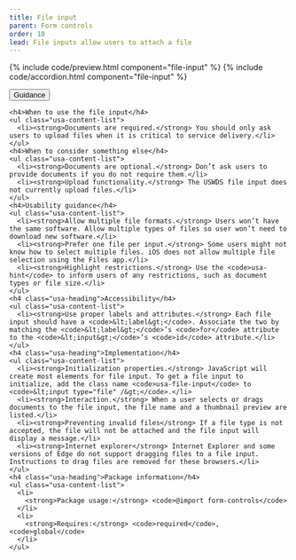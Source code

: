 ```yaml
---
title: File input
parent: Form controls
order: 10
lead: File inputs allow users to attach a file
---
```


{% include code/preview.html component="file-input" %}
{% include code/accordion.html component="file-input" %}

<div class="usa-accordion usa-accordion--bordered site-accordion-docs">
  <button class="usa-button-unstyled usa-accordion__button"
      aria-expanded="true" aria-controls="file-input-docs">
    Guidance
  </button>
  <div id="file-input-docs" aria-hidden="false" class="usa-accordion__content site-component-usage">

    <h4>When to use the file input</h4>
    <ul class="usa-content-list">
      <li><strong>Documents are required.</strong> You should only ask users to upload files when it is critical to service delivery.</li>
    </ul>
    <h4>When to consider something else</h4>
    <ul class="usa-content-list">
      <li><strong>Documents are optional.</strong> Don’t ask users to provide documents if you do not require them.</li>
      <li><strong>Upload functionality.</strong> The USWDS file input does not currently upload files.</li>
    </ul>
    <h4>Usability guidance</h4>
    <ul class="usa-content-list">
      <li><strong>Allow multiple file formats.</strong> Users won’t have the same software. Allow multiple types of files so user won’t need to download new software.</li>
      <li><strong>Prefer one file per input.</strong> Some users might not know how to select multiple files. iOS does not allow multiple file selection using the Files app.</li>
      <li><strong>Highlight restrictions.</strong> Use the <code>usa-hint</code> to inform users of any restrictions, such as document types or file size.</li>
    </ul>
    <h4 class="usa-heading">Accessibility</h4>
    <ul class="usa-content-list">
      <li><strong>Use proper labels and attributes.</strong> Each file input should have a <code>&lt;label&gt;</code>. Associate the two by matching the <code>&lt;label&gt;</code>’s <code>for</code> attribute to the <code>&lt;input&gt;</code>’s <code>id</code> attribute.</li>
    </ul>
    <h4 class="usa-heading">Implementation</h4>
    <ul class="usa-content-list">
      <li><strong>Initialization properties.</strong> JavaScript will create most elements for file input. To get a file input to initialize, add the class name <code>usa-file-input</code> to <code>&lt;input type="file" /&gt;</code>.</li>
      <li><strong>Interaction.</strong> When a user selects or drags documents to the file input, the file name and a thumbnail preview are listed.</li>
      <li><strong>Preventing invalid files</strong> If a file type is not accepted, the file will not be attached and the file input will display a message.</li>
      <li><strong>Internet explorer</strong> Internet Explorer and some versions of Edge do not support dragging files to a file input. Instructions to drag files are removed for these browsers.</li>
    </ul>
    <h4 class="usa-heading">Package information</h4>
    <ul class="usa-content-list">
      <li>
        <strong>Package usage:</strong> <code>@import form-controls</code>
      </li>
      <li>
        <strong>Requires:</strong> <code>required</code>, <code>global</code>
      </li>
    </ul>
  </div>
</div>
